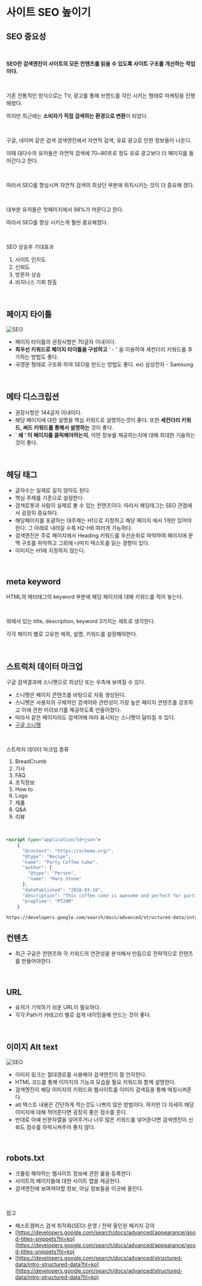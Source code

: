 # 사이트 SEO 높이기

## SEO 중요성

<br>

**SEO란 검색엔진이 사이트의 모든 컨텐츠를 읽을 수 있도록 사이트 구조를 개선하는 작업이다.**

<br>

기존 전통적인 방식으로는 TV, 광고를 통해 브랜드를 각인 시키는 형태로 마케팅을 진행해왔다.

하지만 최근에는 **소비자가 직접 검색하는 환경으로 변환**이 되었다.

<br>

구글, 네이버 같은 검색 검색엔진에서 자연적 검색, 유료 광고로 인한 정보들이 나온다.

이때 대다수의 유저들은 자연적 검색에 70~80프로 정도 유료 광고보다 더 페이지를 들어간다고 한다.

<br>

따라서 SEO를 향상시켜 자연적 검색의 최상단 부분에 위치시키는 것이 더 중요해 졌다.

<br>

대부분 유저들은 첫페이지에서 98%가 머문다고 한다.

따라서 SEO를 향상 시키는게 훨씬 중요해졌다.

<br>

SEO 상승후 기대효과

1. 사이트 인지도
2. 신뢰도
3. 방문자 상승
4. 비지니스 기회 창출

<br>

## 페이지 타이틀

![SEO](../Images/SEO/SEO-1.png)

- 페이지 타이틀의 권장사항은 70글자 이내이다.
- **최우선 키워드로 페이지 타이틀을 구성하고** ' - ' 을 이용하여 세컨더리 키워드를 추가하는 방법도 좋다.
- 국영문 형태로 구조화 하여 SEO을 만드는 방법도 좋다. ex) 삼성전자 - Samsung

<br>

## 메타 디스크립션

- 권장사항은 144글자 이내이다.
- 해당 페이지에 대한 설명을 핵심 키워드로 설명하는것이 좋다. 또한 **세컨더리 키워드, 써드 키워드를 통해서 설명하는** 것이 좋다.
- ' **왜 ' 이 페이지를 클릭해야하는지**, 어떤 정보를 제공하는지에 대해 최대한 기술하는 것이 좋다.

<br>

## 헤딩 태그

- 글자수는 실제로 길지 않아도 된다.
- 핵심 주제를 기준으로 설정한다.
- 검색로봇과 사람이 실제로 볼 수 있는 컨텐츠이다. 따라서 헤딩태그는 SEO 관점에서 굉장히 중요하다.
- 해당페이지를 포괄하는 대주제는 H1으로 지정하고 해당 페이지 에서 1개만 있어야한다. 그 아래로 내려갈 수록 H2-H6 여러개 가능하다.
- 검색엔진은 주로 페이지에서 Heading 키워드를 우선순위로 파악하여 페이지에 문맥 구조를 파악하고 그외에 나머지 텍스트를 읽는 경향이 있다.
- 이미지는 H1에 지정하지 않는다.

<br>

## meta keyword

HTML의 메타태그의 keyword 부분에 해당 페이지에 대해 키워드를 적어 놓는다.

<br>

위에서 있는 title, description, keyword 3가지는 세트로 생각한다.

각각 페이지 별로 고유한 제목, 설명, 키워드를 설정해야한다.

<br>

## 스트럭처 데이터 마크업

구글 검색결과에 스니펫으로 최상단 또는 우측에 보여질 수 있다.

- 스니펫은 페이지 콘텐츠를 바탕으로 자동 생성된다.
- 스니펫은 사용자의 구체적인 검색어와 관련성이 가장 높은 페이지 콘텐츠를 강조하고 이에 관한 미리보기를 제공하도록 만들어졌다.
- 따라서 같은 페이지라도 검색어에 따라 표시되는 스니펫이 달라질 수 있다.
- [구글 스니펫](https://developers.google.com/search/docs/advanced/appearance/good-titles-snippets?hl=ko)

<br>

스트럭처 데이터 마크업 종류

1. BreadCrumb
2. 기사
3. FAQ
4. 조직정보
5. How to
6. Logo
7. 제품
8. Q&A
9. 리뷰

<br>

```jsx
<script type="application/ld+json">
    {
      "@context": "https://schema.org/",
      "@type": "Recipe",
      "name": "Party Coffee Cake",
      "author": {
        "@type": "Person",
        "name": "Mary Stone"
      },
      "datePublished": "2018-03-10",
      "description": "This coffee cake is awesome and perfect for parties.",
      "prepTime": "PT20M"
    }

https://developers.google.com/search/docs/advanced/structured-data/intro-structured-data?hl=ko
```

## 컨텐츠

- 최근 구글은 컨텐츠와 각 키워드의 연관성을 분석해서 만듬으로 전략적으로 컨텐츠를 만들어야한다.

<br>

## URL

- 유저가 기억하기 쉬운 URL이 필요하다.
- 각각 Path가 카테고리 별로 쉽게 네이밍을해 만드는 것이 좋다.

<br>

## 이미지 Alt text

![SEO](../Images/SEO/SEO-2.png)

- 이미지 링크는 절대경로를 사용해야 검색엔진이 잘 인지한다.
- HTML 코드를 통해 이미지의 기능과 모습을 필요 키워드와 함께 설명한다.
- 검색엔진이 해당 이미지의 키워드와 웹사이트를 이미지 검색등을 통해 매칭시켜준다.
- alt 텍스트 내용은 간단하게 적는것도 나쁘지 않은 방법이다. 하지만 더 자세히 해당 이미지에 대해 적어준다면 굉장히 좋은 점수를 준다.
- 반대로 아예 빈문자열을 넣어주거나 너무 많은 키워드를 넣어준다면 검색엔진이 신뢰도 점수를 하락시켜주어 좋지 않다.

<br>

## robots.txt

- 크롤링 해야하는 웹사이트 정보에 관한 룰을 등록한다.
- 사이트의 페이지들에 대한 사이트 맵을 제공한다.
- 검색엔진에 보여져야할 정보, 아닐 정보들을 이곳에 올린다.

<br>

참고

- 패스트캠퍼스 검색 최적화(SEO) 운영 / 전략 올인원 패키지 강의
- [https://developers.google.com/search/docs/advanced/appearance/good-titles-snippets?hl=ko](https://developers.google.com/search/docs/advanced/appearance/good-titles-snippets?hl=ko)
- [https://developers.google.com/search/docs/advanced/structured-data/intro-structured-data?hl=ko](https://developers.google.com/search/docs/advanced/structured-data/intro-structured-data?hl=ko)